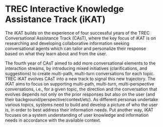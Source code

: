 <h1>TREC Interactive Knowledge Assistance Track (iKAT)</h1>

The iKAT builds on the experience of four successful years of the TREC Conversational Assistance Track (CAsT), 
where the key focus of iKAT is on researching and developing collaborative information seeking conversational agents 
which can tailor and personalize their response based on what they learn about and from the user.

The fourth year of CAsT aimed to add more conversational elements to the interaction streams, by introducing mixed initiatives 
(clarifications, and suggestions) to create multi-path, multi-turn conversations for each topic. 
TREC iKAT evolves CAsT into a new track to signal this new trajectory. 
The iKAT aims to focus on supporting multi-path, multi-turn, multi-perspective conversations, i.e., for a given topic, 
the direction and the conversation that evolves depends not only on the prior responses but also on the user
(and their background/perspective/context/etc). 
As different personas undertake various topics, systems need to build and develop a picture of who the user is, 
in order to best address their information needs. 
Put another way, iKAT focuses on a system understanding of user knowledge and information needs in accordance with the available context.
